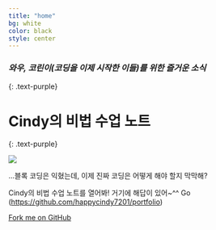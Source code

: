 ```yaml
---
title: "home"
bg: white
color: black
style: center
---
```


### *와우, 코린이(코딩을 이제 시작한 이들)를 위한 즐거운 소식*
{: .text-purple}

<span class="fa-stack subtlecircle" style="font-size:100px; background:rgba(255,166,0,0.1)">
  <i class="fa fa-circle fa-stack-2x text-white"></i>
  <i class="fa fa-bicycle fa-stack-1x text-orange"></i>
</span>

# Cindy의 비법 수업 노트
{: .text-purple}
<html>
<img src="/pencil_note.jpg">
</html>


…블록 코딩은 익혔는데, 이제 진짜 코딩은 어떻게 해야 할지 막막해?

Cindy의 비법 수업 노트를 열어봐! 거기에 해답이 있어~^^ Go (https://github.com/happycindy7201/portfolio)

<span id="forkongithub">
  <a href="{{https://github.com/happycindy7201/portfolio}}" class="bg-blue">
    Fork me on GitHub
  </a>
</span>
